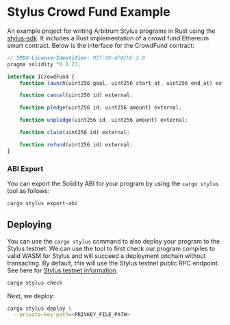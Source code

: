# Stylus Crowd Fund Example

An example project for writing Arbitrum Stylus programs in Rust using the [stylus-sdk](https://github.com/OffchainLabs/stylus-sdk-rs). It includes a Rust implementation of a crowd fund Ethereum smart contract. Below is the interface for the CrowdFund contract:

```js
// SPDX-License-Identifier: MIT-OR-APACHE-2.0
pragma solidity ^0.8.23;

interface ICrowdFund {
    function launch(uint256 goal, uint256 start_at, uint256 end_at) external;

    function cancel(uint256 id) external;

    function pledge(uint256 id, uint256 amount) external;

    function unpledge(uint256 id, uint256 amount) external;

    function claim(uint256 id) external;

    function refund(uint256 id) external;
}
```

### ABI Export

You can export the Solidity ABI for your program by using the `cargo stylus` tool as follows:

```bash
cargo stylus export-abi
```

## Deploying

You can use the `cargo stylus` command to also deploy your program to the Stylus testnet. We can use the tool to first check
our program compiles to valid WASM for Stylus and will succeed a deployment onchain without transacting. By default, this will use the Stylus testnet public RPC endpoint. See here for [Stylus testnet information](https://docs.arbitrum.io/stylus/reference/testnet-information).

```bash
cargo stylus check
```

Next, we deploy:

```bash
cargo stylus deploy \
  --private-key-path=<PRIVKEY_FILE_PATH>
```
